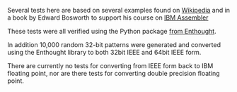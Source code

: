 Several tests here are based on several examples found on
[Wikipedia](https://en.wikipedia.org/wiki/IBM_hexadecimal_floating-point)
and in a book by Edward Bosworth to support his course on
[IBM Assembler](http://www.edwardbosworth.com/My3121Textbook_HTM/MyText3121_Ch13_V02.htm)

These tests were all verified using the Python package
[from Enthought](https://github.com/enthought/ibm2ieee).

In addition 10,000 random 32-bit patterns were generated and converted
using the Enthought library to both 32bit IEEE and 64bit IEEE form. 

There are currently no tests for converting from IEEE form back to IBM
floating point, nor are there tests for converting double precision
floating point.

